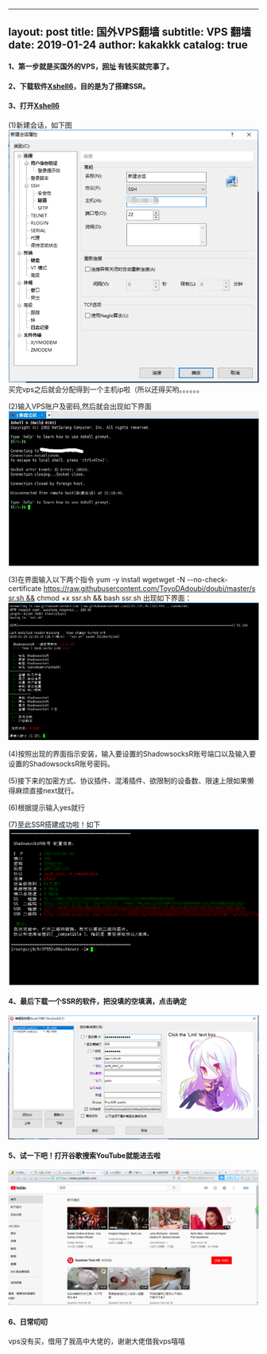 ---
 layout:     post
 title:      国外VPS翻墙
 subtitle:   VPS 翻墙
 date:       2019-01-24
 author:     kakakkk
 catalog: true
 ---

#### 1、第一步就是买国外的VPS，[网址](https://www.vultr.com/?ref=7142461) 有钱买就完事了。


#### 2、下载软件[Xshell6](https://xshell.en.softonic.com/)，目的是为了搭建SSR。


#### 3、打开[Xshell6](https://xshell.en.softonic.com/)


(1)新建会话，如下图
![img](https://github.com/kakakkk/kakakkk.github.io/raw/master/img/post-xshell-new.png)
买完vps之后就会分配得到一个主机ip啦（所以还得买哟。。。。。。

(2)输入VPS账户及密码,然后就会出现如下界面
![img](https://github.com/kakakkk/kakakkk.github.io/raw/master/img/post-xshell-new2.jpg)


(3)在界面输入以下两个指令
yum -y install wgetwget -N --no-check-certificate https://raw.githubusercontent.com/ToyoDAdoubi/doubi/master/ssr.sh && chmod +x ssr.sh && bash ssr.sh
出现如下界面：
![img](https://github.com/kakakkk/kakakkk.github.io/raw/master/img/post-xshell-new3.png)


(4)按照出现的界面指示安装，输入要设置的ShadowsocksR账号端口以及输入要设置的ShadowsocksR账号密码。


(5)接下来的加密方式、协议插件、混淆插件、欲限制的设备数、限速上限如果懒得麻烦直接next就行。


(6)根据提示输入yes就行


(7)至此SSR搭建成功啦！如下
![img](https://github.com/kakakkk/kakakkk.github.io/raw/master/img/post-ssr-finished.png)


#### 4、最后下载一个SSR的软件，把没填的空填满，点击确定
![img](https://github.com/kakakkk/kakakkk.github.io/raw/master/img/post-ssr.png)


#### 5、试一下吧！打开谷歌搜索YouTube就能进去啦
![img](https://github.com/kakakkk/kakakkk.github.io/raw/master/img/post-ssr-try.png)


#### 6、日常叨叨
vps没有买，借用了我高中大佬的，谢谢大佬借我vps嘻嘻

